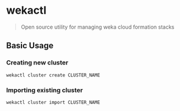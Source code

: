 # wekactl

>  Open source utility for managing weka cloud formation stacks

## Basic Usage

### Creating new cluster
    wekactl cluster create CLUSTER_NAME
### Importing existing cluster
    wekactl cluster import CLUSTER_NAME
